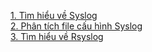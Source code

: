 [1. Tìm hiểu về Syslog](Tim-hieu-ve-Syslog.md)  
[2. Phân tích file cấu hình Syslog](Phan-tich-file-cau-hinh-Syslog.md)  
[3. Tìm hiểu về Rsyslog](Tim-hieu-ve-Rsyslog.md)   
